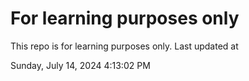 # For learning purposes only
This repo is for learning purposes only.
Last updated at

Sunday, July 14, 2024 4:13:02 PM


